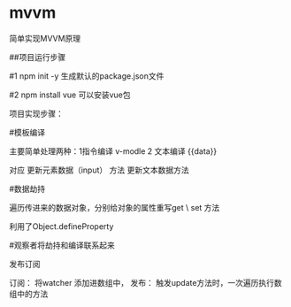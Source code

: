 # mvvm
简单实现MVVM原理


##项目运行步骤

#1 npm init -y 生成默认的package.json文件

#2 npm install vue 可以安装vue包


项目实现步骤：


#模板编译
 
主要简单处理两种：1指令编译 v-modle  2 文本编译 {{data}}

对应 更新元素数据（input） 方法    更新文本数据方法

#数据劫持

遍历传进来的数据对象，分别给对象的属性重写get \ set 方法

利用了Object.defineProperty

#观察者将劫持和编译联系起来

发布订阅

订阅： 将watcher 添加进数组中，
发布： 触发update方法时，一次遍历执行数组中的方法
